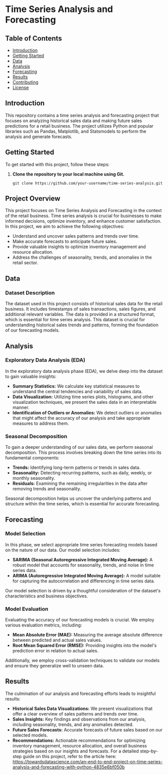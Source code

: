 # Time Series Analysis and Forecasting

## Table of Contents
- [Introduction](#introduction)
- [Getting Started](#getting-started)
- [Data](#data)
- [Analysis](#analysis)
- [Forecasting](#forecasting)
- [Results](#results)
- [Contributing](#contributing)
- [License](#license)

## Introduction

This repository contains a time series analysis and forecasting project that focuses on analyzing historical sales data and making future sales predictions for a retail business. The project utilizes Python and popular libraries such as Pandas, Matplotlib, and Statsmodels to perform the analysis and generate forecasts.

## Getting Started

To get started with this project, follow these steps:

1. **Clone the repository to your local machine using Git.**
   ```shell
   git clone https://github.com/your-username/time-series-analysis.git
## Project Overview

This project focuses on Time Series Analysis and Forecasting in the context of the retail business. Time series analysis is crucial for businesses to make informed decisions, optimize inventory, and enhance customer satisfaction. In this project, we aim to achieve the following objectives:

- Understand and uncover sales patterns and trends over time.
- Make accurate forecasts to anticipate future sales.
- Provide valuable insights to optimize inventory management and resource allocation.
- Address the challenges of seasonality, trends, and anomalies in the retail sector.

## Data

### Dataset Description

The dataset used in this project consists of historical sales data for the retail business. It includes timestamps of sales transactions, sales figures, and additional relevant variables. The data is provided in a structured format, which is essential for time series analysis. This dataset is crucial for understanding historical sales trends and patterns, forming the foundation of our forecasting models.

## Analysis

### Exploratory Data Analysis (EDA)

In the exploratory data analysis phase (EDA), we delve deep into the dataset to gain valuable insights:

- **Summary Statistics:** We calculate key statistical measures to understand the central tendencies and variability of sales data.
- **Data Visualization:** Utilizing time series plots, histograms, and other visualization techniques, we present the sales data in an interpretable manner.
- **Identification of Outliers or Anomalies:** We detect outliers or anomalies that might affect the accuracy of our analysis and take appropriate measures to address them.

### Seasonal Decomposition

To gain a deeper understanding of our sales data, we perform seasonal decomposition. This process involves breaking down the time series into its fundamental components:

- **Trends:** Identifying long-term patterns or trends in sales data.
- **Seasonality:** Detecting recurring patterns, such as daily, weekly, or monthly seasonality.
- **Residuals:** Examining the remaining irregularities in the data after removing trends and seasonality.

Seasonal decomposition helps us uncover the underlying patterns and structure within the time series, which is essential for accurate forecasting.

## Forecasting

### Model Selection

In this phase, we select appropriate time series forecasting models based on the nature of our data. Our model selection includes:

- **SARIMA (Seasonal Autoregressive Integrated Moving Average):** A robust model that accounts for seasonality, trends, and noise in time series data.
- **ARIMA (Autoregressive Integrated Moving Average):** A model suitable for capturing the autocorrelation and differencing in time series data.

Our model selection is driven by a thoughtful consideration of the dataset's characteristics and business objectives.

### Model Evaluation

Evaluating the accuracy of our forecasting models is crucial. We employ various evaluation metrics, including:

- **Mean Absolute Error (MAE):** Measuring the average absolute difference between predicted and actual sales values.
- **Root Mean Squared Error (RMSE):** Providing insights into the model's prediction error in relation to actual sales.

Additionally, we employ cross-validation techniques to validate our models and ensure they generalize well to unseen data.

## Results

The culmination of our analysis and forecasting efforts leads to insightful results:

- **Historical Sales Data Visualizations:** We present visualizations that offer a clear overview of sales patterns and trends over time.
- **Sales Insights:** Key findings and observations from our analysis, including seasonality, trends, and any anomalies detected.
- **Future Sales Forecasts:** Accurate forecasts of future sales based on our selected models.
- **Recommendations:** Actionable recommendations for optimizing inventory management, resource allocation, and overall business strategies based on our insights and forecasts.
For a detailed step-by-step guide on this project, refer to the article here: https://towardsdatascience.com/an-end-to-end-project-on-time-series-analysis-and-forecasting-with-python-4835e6bf050b

